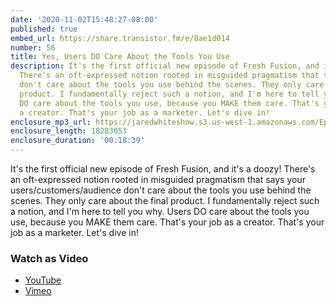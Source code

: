 ```yaml
---
date: '2020-11-02T15:48:27-08:00'
published: true
embed_url: https://share.transistor.fm/e/0ae1d014
number: 56
title: Yes, Users DO Care About the Tools You Use
description: It's the first official new episode of Fresh Fusion, and it's a doozy!
  There's an oft-expressed notion rooted in misguided pragmatism that says your users/customers/audience
  don't care about the tools you use behind the scenes. They only care about the final
  product. I fundamentally reject such a notion, and I'm here to tell you why. Users
  DO care about the tools you use, because you MAKE them care. That's your job as
  a creator. That's your job as a marketer. Let's dive in!
enclosure_mp3_url: https://jaredwhiteshow.s3.us-west-1.amazonaws.com/Episode%2056%20-%20Yes%20Users%20DO%20Care%20About%20the%20Tools%20You%20Use.mp3
enclosure_length: 18283053
enclosure_duration: '00:18:39'
---
```


It's the first official new episode of Fresh Fusion, and it's a doozy! There's an oft-expressed notion rooted in misguided pragmatism that says your users/customers/audience don't care about the tools you use behind the scenes. They only care about the final product. I fundamentally reject such a notion, and I'm here to tell you why. Users DO care about the tools you use, because you MAKE them care. That's your job as a creator. That's your job as a marketer. Let's dive in!

### Watch as Video

* [YouTube](https://www.youtube.com/watch?v=BrTK8ERr264)
* [Vimeo](https://vimeo.com/474561587)